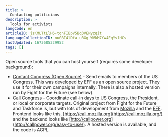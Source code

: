 ```yaml
---
title: >
  Contacting politicians
description: >
  Tools for activists
langCode: en
articleID: jzKMLTtLlH6-tqnFIBpV5Bq3VENyzqit
languageCollectionID: ouGBI4lDfa_uRGg_WVkM7Yw4EqYvlHCs
lastUpdated: 1673685329952
tags: []
---
```


Open source tools that you can host yourself (requires some developer background):

-   [Contact Congress (Open Source)](https://github.com/EFForg/contact-congress) - Send emails to members of the US Congress. This was developed by EFF as an open source project. They use it for their own campaigns internally. There is also a hosted version run by Fight for the Future (see below).
-   [Call Congress](https://github.com/fightforthefuture/call-congress) - Coordinate call-in days to US Congress, the President, or local or corporate targets. Original project from Fight for the Future and Taskforce.is, but with lots of development from [Mozilla](https://github.com/mozilla/call-congress) and the [EFF](https://github.com/effOrg/call-congress/tree/refactor/master). Frontend looks like this, [https://call.mozilla.org](https://call.mozilla.org/) and the backend looks like [http://callpower.org](http://callpower.org/easy-to-use/). A hosted version is available, and the code is AGPL.